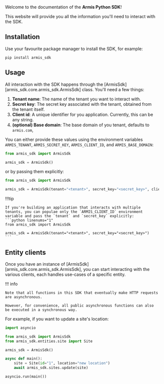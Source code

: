 Welcome to the documentation of the **Armis Python SDK**!

This website will provide you all the information you'll need to interact with the SDK.

## Installation
Use your favourite package manager to install the SDK, for example:
```shell linenums="1"
pip install armis_sdk
```
## Usage

All interaction with the SDK happens through the [ArmisSdk][armis_sdk.core.armis_sdk.ArmisSdk] class. You'll need a few things:

1. **Tenant name**: The name of the tenant you want to interact with.
2. **Secret key**: The secret key associated with the tenant, obtained from the tenant itself.
3. **Client id**: A unique identifier for you application. Currently, this can be any string.
4. **(optional) Base domain**: The base domain of you tenant, defaults to `armis.com`,

You can either provide these values using the environment variables `ARMIS_TENANT`, `ARMIS_SECRET_KEY`, `ARMIS_CLIENT_ID`, and `ARMIS_BASE_DOMAIN`:
```python linenums="1"
from armis_sdk import ArmisSdk

armis_sdk = ArmisSdk()
```

or by passing them explicitly:
```python linenums="1"
from armis_sdk import ArmisSdk

armis_sdk = ArmisSdk(tenant="<tenant>", secret_key="<secret_key>", client_id="<client_id>", base_domain="<base_domain>")
```
!!!tip

    If you're building an application that interacts with multiple tenants, you can populae only the `ARMIS_CLIENT_ID` environment variable and pass the `tenant` and `secret_key` explicitly:
    ```python linenums="1"
    from armis_sdk import ArmisSdk

    armis_sdk = ArmisSdk(tenant="<tenant>", secret_key="<secret_key>")
    ```

## Entity clients
Once you have an instance of [ArmisSdk][armis_sdk.core.armis_sdk.ArmisSdk], 
you can start interacting with the various clients, each handles use-cases of a specific entity.


!!! info

    Note that all functions in this SDK that eventually make HTTP requests are asynchronous.

    However, for convenience, all public asynchronous functions can also be executed in a synchronous way.


For example, if you want to update a site's location:
```python linenums="1" hl_lines="10"
import asyncio

from armis_sdk import ArmisSdk
from armis_sdk.entities.site import Site

armis_sdk = ArmisSdk()

async def main():
    site = Site(id="1", location="new location")
    await armis_sdk.sites.update(site)

asyncio.run(main())
```
